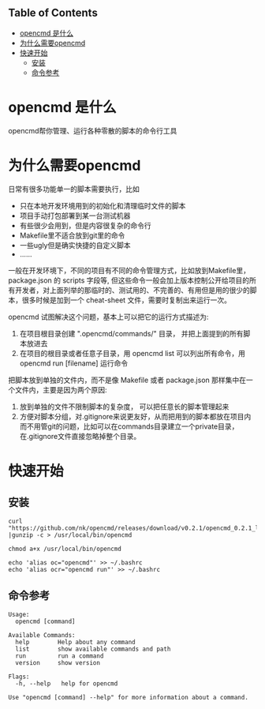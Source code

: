 
Table of Contents
----------------------------
- [opencmd 是什么](#opencmd-是什么)
- [为什么需要opencmd](#为什么需要opencmd)
- [快速开始](#快速开始)
  - [安装](#安装)
  - [命令参考](#命令参考)

# opencmd 是什么
  opencmd帮你管理、运行各种零散的脚本的命令行工具


# 为什么需要opencmd
日常有很多功能单一的脚本需要执行，比如

- 只在本地开发环境用到的初始化和清理临时文件的脚本
- 项目手动打包部署到某一台测试机器
- 有些很少会用到，但是内容很复杂的命令行
- Makefile里不适合放到git里的命令
- 一些ugly但是确实快捷的自定义脚本
- ......

一般在开发环境下，不同的项目有不同的命令管理方式，比如放到Makefile里，package.json 的 scripts 字段等, 但这些命令一般会加上版本控制公开给项目的所有开发者，对上面列举的那临时的、测试用的、不完善的、有用但是用的很少的脚本，很多时候是加到一个 cheat-sheet 文件，需要时复制出来运行一次。

opencmd 试图解决这个问题，基本上可以把它的运行方式描述为:
1. 在项目根目录创建 ".opencmd/commands/" 目录， 并把上面提到的所有脚本放进去
2. 在项目的根目录或者任意子目录，用 opencmd list 可以列出所有命令，用 opencmd run [filename] 运行命令

把脚本放到单独的文件内，而不是像 Makefile 或者 package.json 那样集中在一个文件内，主要是因为两个原因:
1. 放到单独的文件不限制脚本的复杂度， 可以把任意长的脚本管理起来
2. 方便对脚本分组，对.gitignore来说更友好，从而把用到的脚本都放在项目内而不用管git的问题，比如可以在commands目录建立一个private目录，在.gitignore文件直接忽略掉整个目录。


# 快速开始
## 安装

```
curl "https://github.com/nk/opencmd/releases/download/v0.2.1/opencmd_0.2.1_linux_amd64.gz" |gunzip -c > /usr/local/bin/opencmd

chmod a+x /usr/local/bin/opencmd

echo 'alias oc="opencmd"' >> ~/.bashrc
echo 'alias ocr="opencmd run"' >> ~/.bashrc
```

## 命令参考
```
Usage:
  opencmd [command]

Available Commands:
  help        Help about any command
  list        show available commands and path
  run         run a command
  version     show version

Flags:
  -h, --help   help for opencmd

Use "opencmd [command] --help" for more information about a command.
```
